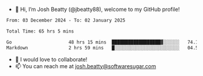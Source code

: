 - 👋 Hi, I’m Josh Beatty (@jbeatty88), welcome to my GitHub profile!

<!--START_SECTION:waka-->

```txt
From: 03 December 2024 - To: 02 January 2025

Total Time: 65 hrs 5 mins

Go                     48 hrs 15 mins  ██████████████████▓░░░░░░   74.13 %
Markdown               2 hrs 59 mins   █░░░░░░░░░░░░░░░░░░░░░░░░   04.59 %
```

<!--END_SECTION:waka-->

- 💞️ I would love to collaborate!
- 📫 You can reach me at josh.beatty@softwaresugar.com

<!---
jbeatty88/jbeatty88 is a ✨ special ✨ repository because its `README.md` (this file) appears on your GitHub profile.
You can click the Preview link to take a look at your changes.
--->
